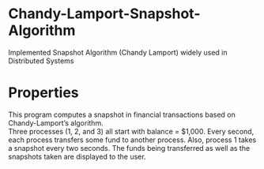 # Chandy-Lamport-Snapshot-Algorithm
Implemented Snapshot Algorithm (Chandy Lamport) widely used in Distributed Systems 

# Properties
This program computes a snapshot in financial transactions based on Chandy-Lamport’s algorithm.  
Three processes (1, 2, and 3) all start with balance = $1,000. Every second, each process transfers some fund to another process. Also,
process 1 takes a snapshot every two seconds. 
The funds being transferred as well as the snapshots taken are displayed to the user.
